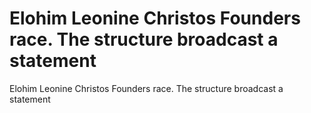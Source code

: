 # Elohim Leonine Christos Founders race. The structure broadcast a statement

Elohim Leonine Christos Founders race. The structure broadcast a statement